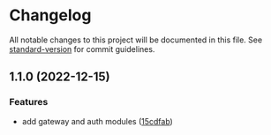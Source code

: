 # Changelog

All notable changes to this project will be documented in this file. See [standard-version](https://github.com/conventional-changelog/standard-version) for commit guidelines.

## 1.1.0 (2022-12-15)


### Features

* add gateway and auth modules ([15cdfab](https://github.com/amin7ranjbar/nest-microservice-sample/commit/15cdfab1001f8349d0742b2421130baac65f2e05))
